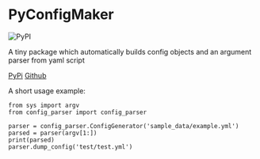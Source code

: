 # PyConfigMaker

![PyPI](https://img.shields.io/pypi/v/pyconfigmaker?label=PyConfigMaker&link=https://pypi.org/project/PyConfigMaker/)

A tiny package which automatically builds config objects and an argument parser from yaml script

[PyPi](https://pypi.org/project/PyConfigMaker/)
[Github](https://github.com/cvoelcker/PyConfigMaker)


A short usage example:

```
from sys import argv
from config_parser import config_parser

parser = config_parser.ConfigGenerator('sample_data/example.yml')
parsed = parser(argv[1:])
print(parsed)
parser.dump_config('test/test.yml')
```
